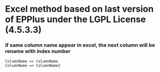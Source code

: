 ﻿# Excel method based on last version of EPPlus under the LGPL License (4.5.3.3)

### if same column name appear in excel, the next column will be rename with index number
```
ColumnName => ColumnName
ColumnName => ColumnName2
```